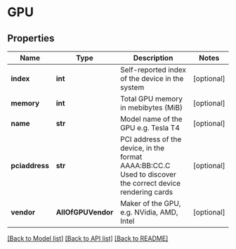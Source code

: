 # GPU

## Properties
Name | Type | Description | Notes
------------ | ------------- | ------------- | -------------
**index** | **int** | Self-reported index of the device in the system | [optional]
**memory** | **int** | Total GPU memory in mebibytes (MiB) | [optional]
**name** | **str** | Model name of the GPU e.g. Tesla T4 | [optional]
**pciaddress** | **str** | PCI address of the device, in the format AAAA:BB:CC.C Used to discover the correct device rendering cards | [optional]
**vendor** | **AllOfGPUVendor** | Maker of the GPU, e.g. NVidia, AMD, Intel | [optional]

[[Back to Model list]](../README.md#documentation-for-models) [[Back to API list]](../README.md#documentation-for-api-endpoints) [[Back to README]](../README.md)
